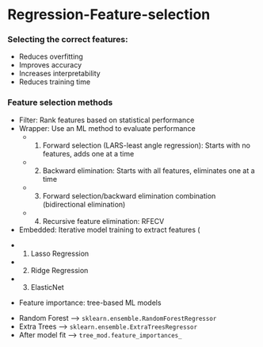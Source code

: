 # Regression-Feature-selection

### Selecting the correct features:
- Reduces overfitting
- Improves accuracy
- Increases interpretability
- Reduces training time

### Feature selection methods
- Filter: Rank features based on statistical performance
- Wrapper: Use an ML method to evaluate performance 
  * 1. Forward selection (LARS-least angle regression): Starts with no features, adds one at a time
  * 2. Backward elimination: Starts with all features, eliminates one at a time
  * 3. Forward selection/backward elimination combination (bidirectional elimination)
  * 4. Recursive feature elimination: RFECV
- Embedded: Iterative model training to extract features (
* 1. Lasso Regression
* 2. Ridge Regression
* 3. ElasticNet
- Feature importance: tree-based ML models
* Random Forest --> `sklearn.ensemble.RandomForestRegressor`
* Extra Trees --> `sklearn.ensemble.ExtraTreesRegressor`
* After model fit --> `tree_mod.feature_importances_`




